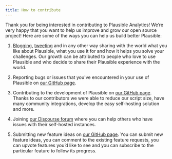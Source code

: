 ```yaml
---
title: How to contribute
---
```


Thank you for being interested in contributing to Plausible Analytics! We’re very happy that you want to help us improve and grow our open source project! Here are some of the ways you can help us build better Plausible:

1. [Blogging](plausible-analytics-reviews.md), [tweeting](https://twitter.com/plausiblehq) and in any other way sharing with the world what you like about Plausible, what you use it for and how it helps you solve your challenges. Our growth can be attributed to people who love to use Plausible and who decide to share their Plausible experience with the world.

2. Reporting bugs or issues that you've encountered in your use of Plausible on [our GitHub page](https://github.com/plausible/analytics/issues). 

3. Contributing to the development of Plausible on [our GitHub page](https://github.com/plausible/analytics/issues). Thanks to our contributors we were able to reduce our script size, have many community integrations, develop the easy self-hosting solution and more.

4. Joining [our Discourse forum](https://plausible.discourse.group/) where you can help others who have issues with their self-hosted instances.

5. Submitting new feature ideas on [our GitHub page](https://github.com/plausible/analytics/issues). You can submit new feature ideas, you can comment to the existing feature requests, you can upvote features you’d like to see and you can subscribe to the particular feature to follow its progress.

